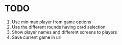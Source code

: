 # TODO

1. Use min max player from game options
2. Use the different rounds having card selection
3. Show player names and different screens to players
4. Save current game in url
